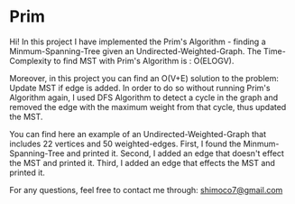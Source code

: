 # Prim
Hi! In this project I have implemented the Prim's Algorithm - finding a Minmum-Spanning-Tree given an Undirected-Weighted-Graph. The Time-Complexity to find MST with Prim's Algorithm is : O(ELOGV).

Moreover, in this project you can find an O(V+E) solution to the problem: Update MST if edge is added. In order to do so without running Prim's Algorithm again, I used DFS Algorithm to detect a cycle in the graph and removed the edge with the maximum weight from that cycle, thus updated the MST.

You can find here an example of an Undirected-Weighted-Graph that includes 22 vertices and 50 weighted-edges. First, I found the Minmum-Spanning-Tree and printed it. Second, I added an edge that doesn't effect the MST and printed it. Third, I added an edge that effects the MST and printed it.

For any questions, feel free to contact me through: shimoco7@gmail.com
